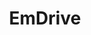 ---
title: EmDrive
crosslinks:
- Physics_AWT
- Physics
- askscience
- xkcd
- curiosityrover
- holofractal
- science
- TheExpanse
- qthruster
- UFOs
- space
- Redskins
- AskReddit
- awwwtf
- LENR
- worldnews
- QThruster
---